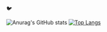 🐦

![Anurag's GitHub stats](https://github-readme-stats.vercel.app/api?username=MariaClara-Canuto&count_private=true&theme=tokyonight)
[![Top Langs](https://github-readme-stats.vercel.app/api/top-langs/?username=MariaClara-Canuto&layout=compact&theme=tokyonight)](https://github.com/anuraghazra/github-readme-stats)
